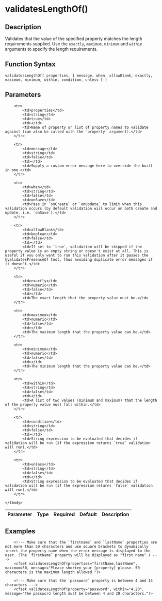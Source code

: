 # validatesLengthOf()

## Description
Validates that the value of the specified property matches the length requirements supplied. Use the `exactly`, `maximum`, `minimum` and `within` arguments to specify the length requirements.

## Function Syntax
	validatesLengthOf( properties, [ message, when, allowBlank, exactly, maximum, minimum, within, condition, unless ] )


## Parameters
<table>
	<thead>
		<tr>
			<th>Parameter</th>
			<th>Type</th>
			<th>Required</th>
			<th>Default</th>
			<th>Description</th>
		</tr>
	</thead>
	<tbody>
		
		<tr>
			<td>properties</td>
			<td>string</td>
			<td>true</td>
			<td></td>
			<td>Name of property or list of property names to validate against (can also be called with the `property` argument).</td>
		</tr>
		
		<tr>
			<td>message</td>
			<td>string</td>
			<td>false</td>
			<td></td>
			<td>Supply a custom error message here to override the built-in one.</td>
		</tr>
		
		<tr>
			<td>when</td>
			<td>string</td>
			<td>false</td>
			<td>onSave</td>
			<td>Pass in `onCreate` or `onUpdate` to limit when this validation occurs (by default validation will occur on both create and update, i.e. `onSave`).</td>
		</tr>
		
		<tr>
			<td>allowBlank</td>
			<td>boolean</td>
			<td>false</td>
			<td></td>
			<td>If set to `true`, validation will be skipped if the property value is an empty string or doesn't exist at all. This is useful if you only want to run this validation after it passes the @validatesPresenceOf test, thus avoiding duplicate error messages if it doesn't.</td>
		</tr>
		
		<tr>
			<td>exactly</td>
			<td>numeric</td>
			<td>false</td>
			<td></td>
			<td>The exact length that the property value must be.</td>
		</tr>
		
		<tr>
			<td>maximum</td>
			<td>numeric</td>
			<td>false</td>
			<td></td>
			<td>The maximum length that the property value can be.</td>
		</tr>
		
		<tr>
			<td>minimum</td>
			<td>numeric</td>
			<td>false</td>
			<td></td>
			<td>The minimum length that the property value can be.</td>
		</tr>
		
		<tr>
			<td>within</td>
			<td>string</td>
			<td>false</td>
			<td></td>
			<td>A list of two values (minimum and maximum) that the length of the property value must fall within.</td>
		</tr>
		
		<tr>
			<td>condition</td>
			<td>string</td>
			<td>false</td>
			<td></td>
			<td>String expression to be evaluated that decides if validation will be run (if the expression returns `true` validation will run).</td>
		</tr>
		
		<tr>
			<td>unless</td>
			<td>string</td>
			<td>false</td>
			<td></td>
			<td>String expression to be evaluated that decides if validation will be run (if the expression returns `false` validation will run).</td>
		</tr>
		
	</tbody>
</table>


## Examples
	
		<!--- Make sure that the `firstname` and `lastName` properties are not more than 50 characters and use square brackets to dynamically insert the property name when the error message is displayed to the user. (The `firstName` property will be displayed as "first name".) --->
		<cfset validatesLengthOf(properties="firstName,lastName", maximum=50, message="Please shorten your [property] please. 50 characters is the maximum length allowed.")>

		<!--- Make sure that the `password` property is between 4 and 15 characters --->
		<cfset validatesLengthOf(property="password", within="4,20", message="The password length must be between 4 and 20 characters.")>
